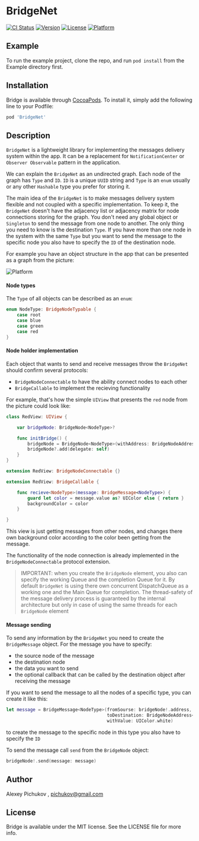 # BridgeNet

[![CI Status](https://img.shields.io/travis/pichukov/Bridge.svg?style=flat)](https://travis-ci.org/pichukov/Bridge)
[![Version](https://img.shields.io/cocoapods/v/Bridge.svg?style=flat)](https://cocoapods.org/pods/Bridge)
[![License](https://img.shields.io/cocoapods/l/Bridge.svg?style=flat)](https://cocoapods.org/pods/Bridge)
[![Platform](https://img.shields.io/cocoapods/p/Bridge.svg?style=flat)](https://cocoapods.org/pods/Bridge)

## Example

To run the example project, clone the repo, and run `pod install` from the Example directory first.

## Installation

Bridge is available through [CocoaPods](https://cocoapods.org). To install
it, simply add the following line to your Podfile:

```ruby
pod 'BridgeNet'
```

## Description

`BridgeNet` is a lightweight library for implementing the messages delivery system within the app. It can be a replacement for `NotificationCenter` or `Observer Observable` pattern in the application. 

We can explain the `BridgeNet` as an undirected graph. Each node of the graph has `Type` and `ID`. `ID` is a unique `UUID` string and `Type` is an `enum` usually or any other `Hashable` type you prefer for storing it.  

The main idea of the `BridgeNet` is to make messages delivery system flexible and not coupled with a specific implementation. To keep it, the `BridgeNet` doesn't have the adjacency list or adjacency matrix for node connections storing for the graph. You don't need any global object or `Singleton` to send the message from one node to another. The only thing you need to know is the destination `Type`. If you have more than one node in the system with the same `Type` but you want to send the message to the specific node you also have to specify the `ID` of the destination node.

For example you have an object structure in the app that can be presented as a graph from the picture:

![Platform](https://i.ibb.co/w7VkRRr/graph.png)

#### Node types

The `Type` of all objects can be described as an `enum`:

```swift
enum NodeType: BridgeNodeTypable {
    case root
    case blue
    case green
    case red
}
```

#### Node holder implementation

Each object that wants to send and receive messages throw the `BridgeNet` should confirm several protocols:

- `BridgeNodeConnectable` to have the ability connect nodes to each other
- `BridgeCallable` to implement the recieving functionality

For example, that's how the simple `UIView` that presents the `red` node from the picture could look like:

```swift
class RedView: UIView {

    var bridgeNode: BridgeNode<NodeType>?

    func initBridge() {
        bridgeNode = BridgeNode<NodeType>(withAddress: BridgeNodeAddress<NodeType>(withAutogeneratedIdAndType: .red))
        bridgeNode?.add(delegate: self)
    }
}

extension RedView: BridgeNodeConnectable {}

extension RedView: BridgeCallable {

    func recieve<NodeType>(message: BridgeMessage<NodeType>) {
        guard let color = message.value as? UIColor else { return }
        backgroundColor = color
    }

}
```

This view is just getting messages from other nodes, and changes there own background color according to the color been getting from the message.

The functionality of the node connection is already implemented in the `BridgeNodeConnectable` protocol extension.  

> IMPORTANT: when you create the `BridgeNode` element, you also can specify the working Queue and the completion Queue for it. By default `BridgeNet` is using there own concurrent DispatchQueue as a working one and the Main Queue for completion. The thread-safety of the message delivery process is guaranteed by the internal architecture but only in case of using the same threads for each `BridgeNode` element

#### Message sending

To send any information by the `BridgeNet` you need to create the `BridgeMessage` object. For the message you have to specify:

- the source node of the message
- the destination node
- the data you want to send
- the optional callback that can be called by the destination object after receiving the message

If you want to send the message to all the nodes of a specific type, you can create it like this: 

```swift
let message = BridgeMessage<NodeType>(fromSourse: bridgeNode!.address,
                                      toDestination: BridgeNodeAddress<NodeType>(withOnlyType: .red),
                                      withValue: UIColor.white)
```

to create the message to the specific node in this type you also have to specify the `ID`

To send the message call `send` from the `BridgeNode` object:

```swift
bridgeNode!.send(message: message)
```

## Author

Alexey Pichukov ,  pichukov@gmail.com

## License

Bridge is available under the MIT license. See the LICENSE file for more info.
